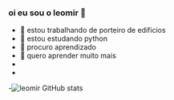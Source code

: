 ### oi eu sou o leomir 👋

- 🔭 estou trabalhando de porteiro de edificios
- 🌱 estou estudando python 
- 👯 procuro aprendizado 
- 🤔 quero aprender muito mais 
- 
-
-![leomir GitHub stats](https://github-readme-stats.vercel.app/api?username=leomir-pereira-dos-santos&show_icons=true&theme=merko)
